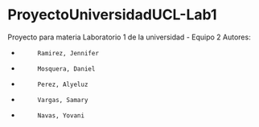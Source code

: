 # ProyectoUniversidadUCL-Lab1
Proyecto para materia Laboratorio 1 de la universidad - Equipo 2
Autores:
 *          Ramirez, Jennifer  
 *          Mosquera, Daniel   
 *          Perez, Alyeluz    
 *          Vargas, Samary     
 *          Navas, Yovani      
